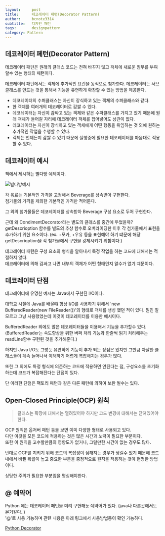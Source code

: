 ```yaml
---
layout:     post
title:      데코레이터 패턴(Decorator Pattern)
author:     bcnote3314
subtitle:  	디자인 패턴
tags: 		designpattern
category: Pattern
---
```



## 데코레이터 페턴(Decorator Pattern)

데코레이터 패턴은 원래의 클래스 코드는 전혀 바꾸지 않고 객체에 새로운 임무를 부여할수 있는 형태의 패턴이다.

데코레이터 패턴에서는 객체에 추가적인 요건을 동적으로 첨가한다.
데코레이터는 서브클래스를 만드는 것을 통해서 기능을 유연하게 확장할 수 있는 방법을 제공한다.

* 데코레이터의 수퍼클래스는 자신이 장식하고 있는 객체의 수퍼클래스와 같다.
* 한 객체를 여러개의 데코레이터로 감쌀 수 있다.
* 데코레이터는 자신이 감싸고 있는 객체와 같은 수퍼클래스를 가지고 있기 때문에 원래 객체가 들어갈 자리에 데코레이터 객체를 집어넣어도 상관이 없다.
* 데코레이터는 자신이 장식하고 있는 객체에게 어떤 행동을 위임하는 것 외에 원하는 추가적인 작업을 수행할 수 있다.
* 객체는 언제든지 감쌀 수 있기 때문에 실행중에 필요한 데코레이터를 마음대로 적용할 수 있다.

## 데코레이터 예시

책에서 제시하는 별다방 예제이다.

![별다방예시](http://drive.google.com/uc?export=view&id=1-QNWYMOLwZuyYysJZ31g3aukzW1x29BZ)

각 음료는 기본적인 가격을 고정해서 Beverage를 상속받아 구현한다.  
첨가물의 가격을 제외한 기본적인 가격만 적어둔다.  

그 외의 첨가물들은 데코레이터를 상속받아 Beverage 구성 요소로 두어 구현한다.

근데 왜 CondimentDecorator라는 별도의 클래스를 중간에 두었을까?
getDescrioption 함수를 별도의 추상 함수로 오버라이딩한 이후 각 첨가물에서 표현을 추가하기 위한 요소이다. (ex. +모카, +우유 등을 표현해야 하기 떄문에 해당 getDescrioption을 각 첨가물에서 구현을 강제시키기 위함이다.)

데코레이터 패턴은 구성 요소의 형식을 알아내서 특정 작업을 하는 코드에 대해서는 적절하지 않다.  
데코레이터에 의해 감싸고 나면 내부의 객체가 어떤 형태인지 알수가 없기 떄문이다.

## 데코레이터 단점

데코레이터에 유명한 예시는 Java에서 구현된 I/O이다.

대학교 시절에 Java를 배울떄 항상 I/O를 사용하기 위해서 'new BufferedReader(new FileReader())'의 형태로 객체를 생성 했던 적이 있다.
뭔진 잘 모르고 그냥 사용했었는데 이것이 데코레이터를 이용한 예시이다.

BufferedReader 외에도 많은 데코레이터들을 이용해서 기능을 추가할수 있다. (BufferedReader는 속도향상을 위한 버퍼 처리 기능과 한줄씩 읽기 처리해주는 readLine함수 구현된 것을 추가해준다.)

하지만 Java I/O도 그렇듯 유연하게 기능이 추가 되는 장점은 있지만 그만큼 자잘한 클래스들이 계속 늘어나서 이해하기 어렵게 복잡해지는 경우가 많다.

또한 그 외에도 특정 형식에 의존하는 코드에 적용하면 안된다는 점, 구성요소를 초기화 하는데 코드가 복잡해진다는 단점이 있다.

단 이러한 단점은 팩토리 패턴과 같은 다른 패턴에 의하여 보완 될수는 있다.

## Open-Closed Principle(OCP) 원칙

> 클래스는 확장에 대해서는 열려있어야 하지만 코드 변경에 대해서는 닫혀있어야 한다.

OCP 원칙은 옵저버 패턴 등을 보면 이미 다양한 형태로 사용되고 있다.  
다만 이것을 모든 코드에 적용하는 것은 많은 시간과 노력이 필요한 부분이다.  
또한 이 원칙을 고수할만큼의 영향도가 없거나, 그럴만한 시간이 없는 경우도 많다.

반대로 OCP를 지키기 위해 코드의 복잡성이 심해지는 경우가 생길수 있기 때문에 코드내에서 바뀔 확률이 높고 중요한 부분을 중점적으로 원칙을 적용하는 것이 현명한 방법이다.

상당한 주의가 필요한 부분임을 명심해야한다.


## @ 예약어

Python 에는 데코레이터 페턴을 미리 구현해둔 예약어가 있다. (java나 다른곳에서도 본거같다..)  
'@'로 사용 가능하며 관련 내용은 아래 링크에서 사용방법등이 확인 가능하다. 


[Python Decorator](https://bcnote3314.github.io/note/2021/05/30/Python-Decorator/)
